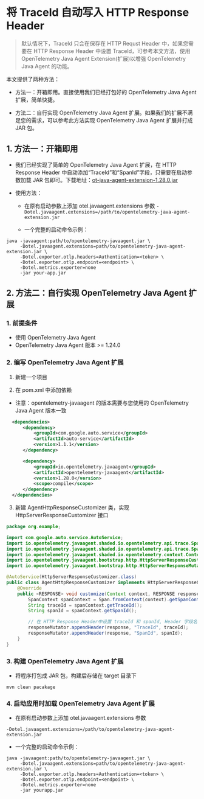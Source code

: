 # 将 TraceId 自动写入 HTTP Response Header

> 默认情况下，TraceId 只会在保存在 HTTP Requst Header 中，如果您需要在 HTTP Response Header 中设置 TraceId，可参考本文方法，使用 OpenTelemetry Java Agent Extension(扩展)以增强 OpenTelemetry Java Agent 的功能。

本文提供了两种方法：

* 方法一：开箱即用。直接使用我们已经打包好的 OpenTelemetry Java Agent 扩展，简单快捷。

* 方法二：自行实现 OpenTelemetry Java Agent 扩展。如果我们的扩展不满足您的需求，可以参考此方法实现 OpenTelemetry Java Agent 扩展并打成 JAR 包。

## 1. 方法一：开箱即用

* 我们已经实现了简单的 OpenTelemetry Java Agent 扩展，在 HTTP Response Header 中自动添加“TraceId”和“SpanId”字段，只需要在启动参数加载 JAR 包即可。下载地址：[ot-java-agent-extension-1.28.0.jar](https://github.com/alibabacloud-observability/opentelemetry-best-practice/blob/main/opentelemetry-javaagent-extension/ot-java-agent-extension-1.28.0.jar) 

* 使用方法：
  * 在原有启动参数上添加 otel.javaagent.extensions 参数 `-Dotel.javaagent.extensions=/path/to/opentelemetry-java-agent-extension.jar`

  * 一个完整的启动命令示例：
```
java -javaagent:path/to/opentelemetry-javaagent.jar \
     -Dotel.javaagent.extensions=path/to/opentelemetry-java-agent-extension.jar \
     -Dotel.exporter.otlp.headers=Authentication=<token> \
     -Dotel.exporter.otlp.endpoint=<endpoint> \
     -Dotel.metrics.exporter=none 
     -jar your-app.jar
```

## 2. 方法二：自行实现 OpenTelemetry Java Agent 扩展

### 1. 前提条件
* 使用 OpenTelemetry Java Agent
* OpenTelemetry Java Agent 版本 >= 1.24.0

### 2. 编写 OpenTelemetry Java Agent 扩展
1. 新建一个项目
   
2. 在 pom.xml 中添加依赖
* 注意：opentelemetry-javaagent 的版本需要与您使用的 OpenTelemetry Java Agent 版本一致
```xml
  <dependencies>
      <dependency>
          <groupId>com.google.auto.service</groupId>
          <artifactId>auto-service</artifactId>
          <version>1.1.1</version>
      </dependency>

      <dependency>
          <groupId>io.opentelemetry.javaagent</groupId>
          <artifactId>opentelemetry-javaagent</artifactId>
          <version>1.28.0</version>
          <scope>compile</scope>
      </dependency>
  </dependencies>
```

3. 新建 AgentHttpResponseCustomizer 类，实现 HttpServerResponseCustomizer 接口

```java
package org.example;

import com.google.auto.service.AutoService;
import io.opentelemetry.javaagent.shaded.io.opentelemetry.api.trace.Span;
import io.opentelemetry.javaagent.shaded.io.opentelemetry.api.trace.SpanContext;
import io.opentelemetry.javaagent.shaded.io.opentelemetry.context.Context;
import io.opentelemetry.javaagent.bootstrap.http.HttpServerResponseCustomizer;
import io.opentelemetry.javaagent.bootstrap.http.HttpServerResponseMutator;

@AutoService(HttpServerResponseCustomizer.class)
public class AgentHttpResponseCustomizer implements HttpServerResponseCustomizer {
    @Override
    public <RESPONSE> void customize(Context context, RESPONSE response, HttpServerResponseMutator<RESPONSE> responseMutator) {
        SpanContext spanContext = Span.fromContext(context).getSpanContext();
        String traceId = spanContext.getTraceId();
        String spanId = spanContext.getSpanId();

        // 在 HTTP Response Header中设置 traceId 和 spanId, Header 字段名可以自定义
        responseMutator.appendHeader(response, "TraceId", traceId);
        responseMutator.appendHeader(response, "SpanId", spanId);
    }
}
```

### 3. 构建 OpenTelemetry Java Agent 扩展
* 将程序打包成 JAR 包，构建后存储在 target 目录下
```
mvn clean pacakage
```

### 4. 启动应用时加载 OpenTelemetry Java Agent 扩展
* 在原有启动参数上添加 otel.javaagent.extensions 参数

`-Dotel.javaagent.extensions=/path/to/opentelemetry-java-agent-extension.jar`

* 一个完整的启动命令示例：
```
java -javaagent:path/to/opentelemetry-javaagent.jar \
     -Dotel.javaagent.extensions=path/to/opentelemetry-java-agent-extension.jar \
     -Dotel.exporter.otlp.headers=Authentication=<token> \
     -Dotel.exporter.otlp.endpoint=<endpoint> \
     -Dotel.metrics.exporter=none 
     -jar yourapp.jar
```
